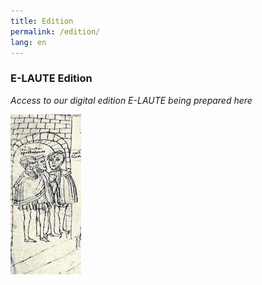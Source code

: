 ```yaml
---
title: Edition
permalink: /edition/
lang: en
---
```


### E-LAUTE Edition
_Access to our digital edition E-LAUTE being prepared here_


![](/assets/img/students_2.png) 
